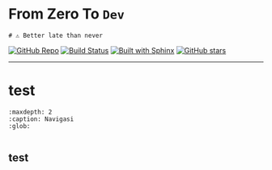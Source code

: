 # From **Zero** To `Dev`

```{tip}
# ⚠️ Better late than never
```

[![GitHub Repo](https://img.shields.io/badge/GitHub-Repo-181717?logo=github\&logoColor=white)](https://github.com/mroczect-org/from-zero-to-dev)
[![Build Status](https://github.com/mroczect-org/from-zero-to-dev/actions/workflows/pages/pages-build-deployment/badge.svg)](https://github.com/mroczect-org/from-zero-to-dev/actions/workflows/pages/pages-build-deployment)
[![Built with Sphinx](https://img.shields.io/badge/built%20with-Sphinx-3776AB?logo=sphinx\&logoColor=white)](https://github.com/mroczect-org/from-zero-to-dev)
[![GitHub stars](https://img.shields.io/github/stars/mroczect-org/from-zero-to-dev?style=social)](https://github.com/mroczect-org/from-zero-to-dev/stargazers)

---

# test

```{toctree}
:maxdepth: 2
:caption: Navigasi
:glob:


```

## test
